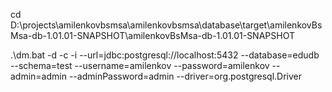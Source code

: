  cd D:\projects\amilenkovbsmsa\amilenkovbsmsa\database\target\amilenkovBsMsa-db-1.01.01-SNAPSHOT\amilenkovBsMsa-db-1.01.01-SNAPSHOT

.\dm.bat -d -c -i --url=jdbc:postgresql://localhost:5432 --database=edudb --schema=test --username=amilenkov --password=amilenkov --admin=admin --adminPassword=admin --driver=org.postgresql.Driver